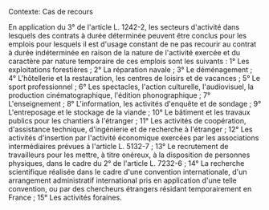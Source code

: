 Contexte: Cas de recours

En application du 3° de l'article L. 1242-2, les secteurs d'activité dans lesquels des contrats à durée déterminée peuvent être conclus pour les emplois pour lesquels il est d'usage constant de ne pas recourir au contrat à durée indéterminée en raison de la nature de l'activité exercée et du caractère par nature temporaire de ces emplois sont les suivants : 1° Les exploitations forestières ; 2° La réparation navale ; 3° Le déménagement ; 4° L'hôtellerie et la restauration, les centres de loisirs et de vacances ; 5° Le sport professionnel ; 6° Les spectacles, l'action culturelle, l'audiovisuel, la production cinématographique, l'édition phonographique ; 7° L'enseignement ; 8° L'information, les activités d'enquête et de sondage ; 9° L'entreposage et le stockage de la viande ; 10° Le bâtiment et les travaux publics pour les chantiers à l'étranger ; 11° Les activités de coopération, d'assistance technique, d'ingénierie et de recherche à l'étranger ; 12° Les activités d'insertion par l'activité économique exercées par les associations intermédiaires prévues à l'article L. 5132-7 ; 13° Le recrutement de travailleurs pour les mettre, à titre onéreux, à la disposition de personnes physiques, dans le cadre du 2° de l'article L. 7232-6 ; 14° La recherche scientifique réalisée dans le cadre d'une convention internationale, d'un arrangement administratif international pris en application d'une telle convention, ou par des chercheurs étrangers résidant temporairement en France ; 15° Les activités foraines.